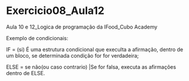 # Exercicio08_Aula12
Aula 10 e 12_Logica de programação da IFood_Cubo Academy

Exemplo de condicionais:

IF = (si) É uma estrutura condicional que execulta a afirmação, dentro de um bloco, se determinada condição for for verdadeira;

ELSE = se não(ou caso contrario) |Se for falsa, executa as afirmações dentro de ELSE.

